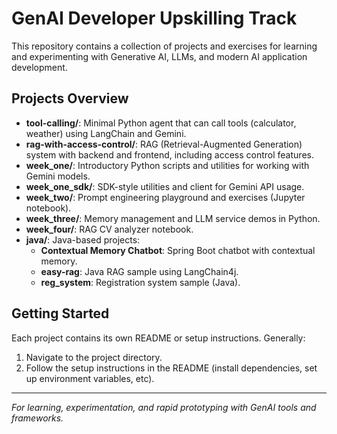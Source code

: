 # GenAI Developer Upskilling Track

This repository contains a collection of projects and exercises for learning and experimenting with Generative AI, LLMs, and modern AI application development.

## Projects Overview

- **tool-calling/**: Minimal Python agent that can call tools (calculator, weather) using LangChain and Gemini.
- **rag-with-access-control/**: RAG (Retrieval-Augmented Generation) system with backend and frontend, including access control features.
- **week_one/**: Introductory Python scripts and utilities for working with Gemini models.
- **week_one_sdk/**: SDK-style utilities and client for Gemini API usage.
- **week_two/**: Prompt engineering playground and exercises (Jupyter notebook).
- **week_three/**: Memory management and LLM service demos in Python.
- **week_four/**: RAG CV analyzer notebook.
- **java/**: Java-based projects:
  - **Contextual Memory Chatbot**: Spring Boot chatbot with contextual memory.
  - **easy-rag**: Java RAG sample using LangChain4j.
  - **reg_system**: Registration system sample (Java).

## Getting Started

Each project contains its own README or setup instructions. Generally:

1. Navigate to the project directory.
2. Follow the setup instructions in the README (install dependencies, set up environment variables, etc).

---

_For learning, experimentation, and rapid prototyping with GenAI tools and frameworks._

